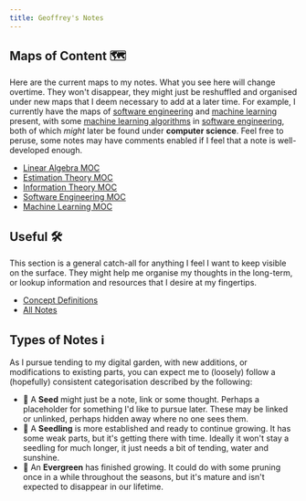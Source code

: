```yaml
---
title: Geoffrey's Notes
---
```


## Maps of Content 🗺️

Here are the current maps to my notes. What you see here will change overtime.
They won't disappear, they might just be reshuffled and organised under new maps
that I deem necessary to add at a later time. For example, I currently have the
maps of [software engineering](notes/software-engineering.md) and [machine
learning](notes/machine-learning.md) present, with some [machine learning
algorithms](notes/dbscan.md) in [software
engineering](notes/software-engineering.md), both of which _might_ later be
found under **computer science**. Feel free to peruse, some notes may have
comments enabled if I feel that a note is well-developed enough.

- [Linear Algebra MOC](notes/linear-algebra.md)
- [Estimation Theory MOC](notes/estimation-theory.md)
- [Information Theory MOC](notes/information-theory.md)
- [Software Engineering MOC](notes/software-engineering.md)
- [Machine Learning MOC](notes/machine-learning.md)

## Useful 🛠️

This section is a general catch-all for anything I feel I want to keep visible
on the surface. They might help me organise my thoughts in the long-term, or
lookup information and resources that I desire at my fingertips.

- [Concept Definitions](/notes/concept-definitions.md)
- [All Notes](/notes)

## Types of Notes ℹ️

As I pursue tending to my digital garden, with new additions, or modifications
to existing parts, you can expect me to (loosely) follow a (hopefully)
consistent categorisation described by the following:

- 🌰 A **Seed** might just be a note, link or some thought. Perhaps a
  placeholder for something I'd like to pursue later. These may be linked or
  unlinked, perhaps hidden away where no one sees them.
- 🌱 A **Seedling** is more established and ready to continue growing. It has 
  some weak parts, but it's getting there with time. Ideally it won't stay 
  a seedling for much longer, it just needs a bit of tending, water and sunshine.
- 🌲 An **Evergreen** has finished growing. It could do with some pruning once
  in a while throughout the seasons, but it's mature and isn't expected to
  disappear in our lifetime.
